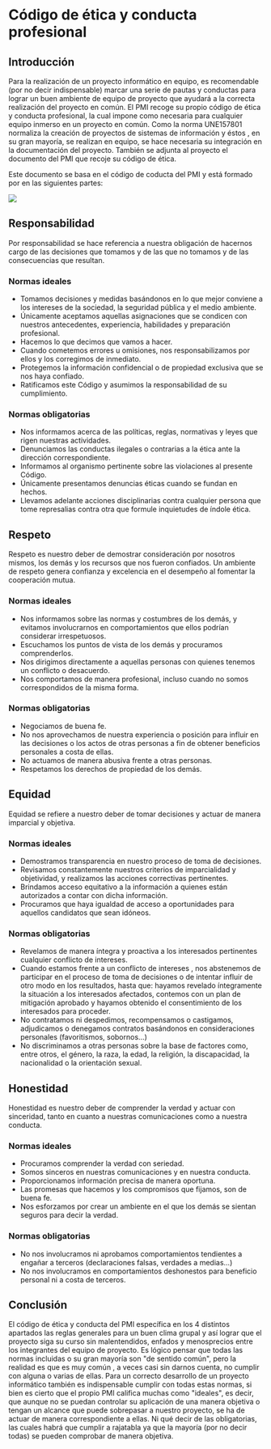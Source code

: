 # Código de ética y conducta profesional## IntroducciónPara la realización de un proyecto informático en equipo, es recomendable (por no decir indispensable) marcar una serie de pautas y conductas para lograr un buen ambiente de equipo de proyecto que ayudará a la correcta realización del proyecto en común.El PMI recoge su propio código de ética y conducta profesional, la cual impone como necesaria para cualquier equipo inmerso en un proyecto en común. Como la norma UNE157801 normaliza la creación de proyectos de sistemas de información y éstos , en su gran mayoría, se realizan en equipo, se hace necesaria su integración en la documentación del proyecto. También se adjunta al proyecto el documento del PMI que recoje su código de ética.Este documento se basa en el código de coducta del PMI y está formado por en las siguientes partes:![](https://i.imgur.com/GWJUumb.png)## ResponsabilidadPor responsabilidad se hace referencia a nuestra obligación de hacernos cargo de las decisiones que tomamos y de las que no tomamos y de las consecuencias que resultan.### Normas ideales* Tomamos decisiones y medidas basándonos en lo que mejor conviene a los intereses de la sociedad, la seguridad pública y el medio ambiente.* Únicamente aceptamos aquellas asignaciones que se condicen con nuestros antecedentes, experiencia, habilidades y preparación profesional.* Hacemos lo que decimos que vamos a hacer.* Cuando cometemos errores u omisiones, nos responsabilizamos por ellos y los corregimos de inmediato.* Protegemos la información confidencial o de propiedad exclusiva que se nos haya confiado.* Ratificamos este Código y asumimos la responsabilidad de su cumplimiento.### Normas obligatorias* Nos informamos acerca de las políticas, reglas, normativas y leyes que rigen nuestras actividades.* Denunciamos las conductas ilegales o contrarias a la ética ante la dirección correspondiente.* Informamos al organismo pertinente sobre las violaciones al presente Código.* Únicamente presentamos denuncias éticas cuando se fundan en hechos.* Llevamos adelante acciones disciplinarias contra cualquier persona que tome represalias contra otra que formule inquietudes de índole ética.## RespetoRespeto es nuestro deber de demostrar consideración por nosotros mismos, los demás y los recursos que nos fueron confiados. Un ambiente de respeto genera confianza y excelencia en el desempeño al fomentar la cooperación mutua.### Normas ideales* Nos informamos sobre las normas y costumbres de los demás, y evitamos involucrarnos en comportamientos que ellos podrían considerar irrespetuosos.* Escuchamos los puntos de vista de los demás y procuramos comprenderlos.* Nos dirigimos directamente a aquellas personas con quienes tenemos un conflicto o desacuerdo.* Nos comportamos de manera profesional, incluso cuando no somos correspondidos de la misma forma.### Normas obligatorias* Negociamos de buena fe.* No nos aprovechamos de nuestra experiencia o posición para influir en las decisiones o los actos de otras personas a fin de obtener beneficios personales a costa de ellas.* No actuamos de manera abusiva frente a otras personas.* Respetamos los derechos de propiedad de los demás.## EquidadEquidad se refiere a nuestro deber de tomar decisiones y actuar de manera imparcial y objetiva. ### Normas ideales * Demostramos transparencia en nuestro proceso de toma de decisiones.* Revisamos constantemente nuestros criterios de imparcialidad y objetividad, y realizamos las acciones correctivas pertinentes.* Brindamos acceso equitativo a la información a quienes están autorizados a contar con dicha información.*  Procuramos que haya igualdad de acceso a oportunidades para aquellos candidatos que sean idóneos.### Normas obligatorias* Revelamos de manera íntegra y proactiva a los interesados pertinentes cualquier conflicto de intereses.*  Cuando estamos frente a un conflicto de intereses , nos abstenemos de participar en el proceso de toma de decisiones o de intentar influir de otro modo en los resultados, hasta que: hayamos revelado íntegramente la situación a los interesados afectados, contemos con un plan de mitigación aprobado y hayamos obtenido el consentimiento de los interesados para proceder.*  No contratamos ni despedimos, recompensamos o castigamos, adjudicamos o denegamos contratos basándonos en consideraciones personales (favoritismos, sobornos...)*  No discriminamos a otras personas sobre la base de factores como, entre otros, el género, la raza, la edad, la religión, la discapacidad, la nacionalidad o la orientación sexual.## HonestidadHonestidad es nuestro deber de comprender la verdad y actuar con sinceridad, tanto en cuanto a nuestras comunicaciones como a nuestra conducta.### Normas ideales* Procuramos comprender la verdad con seriedad.* Somos sinceros en nuestras comunicaciones y en nuestra conducta.* Proporcionamos información precisa de manera oportuna.* Las promesas que hacemos y los compromisos que fijamos, son de buena fe.* Nos esforzamos por crear un ambiente en el que los demás se sientan seguros para decir la verdad.### Normas obligatorias* No nos involucramos ni aprobamos comportamientos tendientes a engañar a terceros (declaraciones falsas, verdades a medias...)* No nos involucramos en comportamientos deshonestos para beneficio personal ni a costa de terceros.## ConclusiónEl código de ética y conducta del PMI específica en los 4 distintos apartados las reglas generales para un buen clima grupal y así lograr que el proyecto siga su curso sin malentendidos, enfados y menosprecios entre los integrantes del equipo de proyecto. Es lógico pensar que todas las normas incluidas o su gran mayoría son "de sentido común", pero la realidad es que es muy común , a veces casi sin darnos cuenta, no cumplir con alguna o varias de ellas. Para un correcto desarrollo de un proyecto informático también es indispensable cumplir con todas estas normas, si bien es cierto que el propio PMI califica muchas como "ideales", es decir, que aunque no se puedan controlar su aplicación de una manera objetiva o tengan un alcance que puede sobrepasar a nuestro proyecto, se ha de actuar de manera correspondiente a ellas. Ni qué decir de las obligatorias, las cuales habrá que cumplir a rajatabla ya que la mayoría (por no decir todas) se pueden comprobar de manera objetiva.
